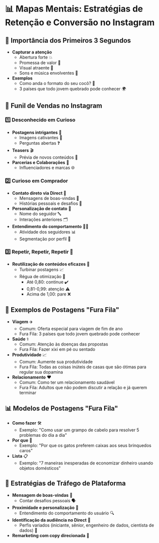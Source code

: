 # 📊 Mapas Mentais: Estratégias de Retenção e Conversão no Instagram

## 🎥 Importância dos Primeiros 3 Segundos
- **Capturar a atenção**
  - Abertura forte 💥
  - Promessa de valor 🎁
  - Visual atraente 🎨
  - Sons e música envolventes 🎵
- **Exemplos**
  - Como anda o formato do seu cocô? 💩
  - 3 países que todo jovem quebrado pode conhecer 🌍

## 🔄 Funil de Vendas no Instagram
### 1️⃣ Desconhecido em Curioso
- **Postagens intrigantes** 🧐
  - Imagens cativantes 📸
  - Perguntas abertas ❓
- **Teasers** 🎬
  - Prévia de novos conteúdos 🌟
- **Parcerias e Colaborações** 🤝
  - Influenciadores e marcas 🌐

### 2️⃣ Curioso em Comprador
- **Contato direto via Direct 📩**
  - Mensagens de boas-vindas 🎉
  - Histórias pessoais e desafios 👥
- **Personalização de contato** 👋
  - Nome do seguidor 🔤
  - Interações anteriores 🗂️
- **Entendimento do comportamento** 🕵️‍♂️
  - Atividade dos seguidores 📊
  - Segmentação por perfil 🎯

### 3️⃣ Repetir, Repetir, Repetir 🔁
- **Reutilização de conteúdos eficazes** 📝
  - Turbinar postagens 📈
  - Régua de otimização 📏
    - Até 0,80: continue ✔️
    - 0,81-0,99: atenção ⚠️
    - Acima de 1,00: pare ❌

## 🌟 Exemplos de Postagens "Fura Fila"
- **Viagem** ✈️
  - Comum: Oferta especial para viagem de fim de ano
  - Fura Fila: 3 países que todo jovem quebrado pode conhecer
- **Saúde** ⚕️
  - Comum: Atenção às doenças das propostas
  - Fura Fila: Fazer xixi em pé ou sentado
- **Produtividade** 📈
  - Comum: Aumente sua produtividade
  - Fura Fila: Todas as coisas inúteis de casas que são ótimas para regular sua dopamina
- **Relacionamento** ❤️
  - Comum: Como ter um relacionamento saudável
  - Fura Fila: Adultos que não podem discutir a relação e já querem terminar

## 📊 Modelos de Postagens "Fura Fila"
- **Como fazer** 🛠️
  - Exemplo: "Como usar um grampo de cabelo para resolver 5 problemas do dia a dia"
- **Por que** 🧠
  - Exemplo: "Por que os gatos preferem caixas aos seus brinquedos caros"
- **Lista** 📋
  - Exemplo: "7 maneiras inesperadas de economizar dinheiro usando objetos domésticos"

## 🚀 Estratégias de Tráfego de Plataforma
- **Mensagem de boas-vindas** 🎉
  - Contar desafios pessoais 🗣️
- **Proximidade e personalização** 🤝
  - Entendimento do comportamento do usuário 🔍
- **Identificação da audiência no Direct** 📩
  - Perfis variados (iniciante, sênior, engenheiro de dados, cientista de dados) 👥
- **Remarketing com copy direcionada** 🎯


